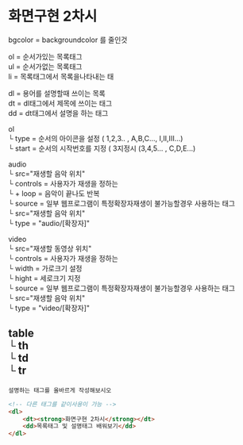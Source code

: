 # 화면구현 2차시   

bgcolor = backgroundcolor 를 줄인것      

ol = 순서가있는 목록태그   
ul = 순서가없는 목록태그   
li = 목록태그에서 목록을나타내는 태   

dl = 용어를 설명할때 쓰이는 목록   
dt = dl태그에서 제목에 쓰이는 태그   
dd = dt태그에서 설명을 하는 태그   
   

ol   
 └ type = 순서의 아이콘을 설정 ( 1,2,3.. , A,B,C..., I,II,III...)   
 └ start = 순서의 시작번호를 지정 ( 3지정시 (3,4,5... , C,D,E...)   

 audio   
  └ src="재생할 음악 위치"     
  └ controls = 사용자가 재생을 정하는   
    └ + loop = 음악이 끝나도 반복   
  └ source = 일부 웹프로그램이 특정확장자재생이 불가능할경우 사용하는 태그   
    └ src="재생할 음악 위치"   
    └ type = "audio/[확장자]"   
    
video   
  └ src="재생할 동영상 위치"      
  └ controls = 사용자가 재생을 정하는   
  └ width = 가로크기 설정   
  └ hight = 세로크기 지정   
  └ source = 일부 웹프로그램이 특정확장자재생이 불가능할경우 사용하는 태그   
    └ src="재생할 음악 위치"   
    └ type = "video/[확장자]"   

 table   
  └ th   
  └ td   
  └ tr   
----
`설명하는 태그를 올바르게 작성해보시오`

```html
<!-- 다른 태그를 같이사용이 가능 -->
<dl>
    <dt><strong>화면구현 2차시</strong></dt>
    <dd>목록태그 및 설명태그 배워보기</dd>
</dl>
```
